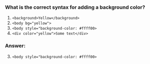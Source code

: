 ### What is the correct syntax for adding a background color?

1. `<background>Yellow</background>`
2. `<body bg="yellow">`
3. `<body style="background-color: #ffff00>`
4. `<div color="yellow">Some text</div>`

### Answer:
3. `<body style="background-color: #ffff00>`

